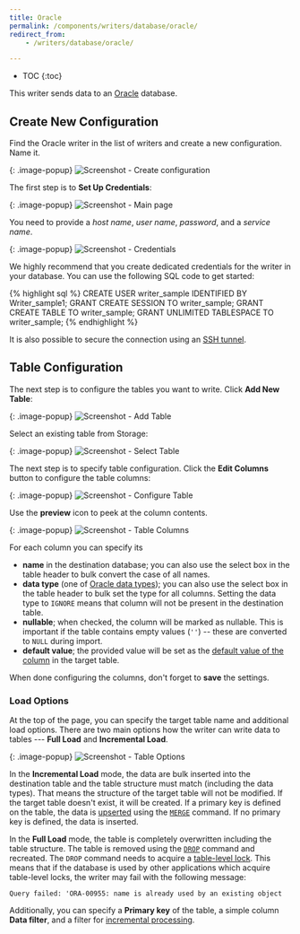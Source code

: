 ```yaml
---
title: Oracle
permalink: /components/writers/database/oracle/
redirect_from:
    - /writers/database/oracle/

---
```


* TOC
{:toc}

This writer sends data to an [Oracle](https://www.oracle.com/database/) database.

## Create New Configuration
Find the Oracle writer in the list of writers and create a new configuration. Name it.

{: .image-popup}
![Screenshot - Create configuration](/components/writers/database/oracle/ui1.png)

The first step is to **Set Up Credentials**:

{: .image-popup}
![Screenshot - Main page](/components/writers/database/oracle/intro-page.png)

You need to provide a *host name*, *user name*, *password*, and a *service name*.

{: .image-popup}
![Screenshot - Credentials](/components/writers/database/oracle/credentials.png)

We highly recommend that you create dedicated credentials for the writer in your database. You can use the following SQL code to get started:

{% highlight sql %}
CREATE USER writer_sample IDENTIFIED BY Writer_sample1;
GRANT CREATE SESSION TO writer_sample;
GRANT CREATE TABLE TO writer_sample;
GRANT UNLIMITED TABLESPACE TO writer_sample;
{% endhighlight %}

It is also possible to secure the connection using an [SSH tunnel](/components/extractors/database/#connecting-to-database).

## Table Configuration
The next step is to configure the tables you want to write. Click **Add New Table**:

{: .image-popup}
![Screenshot - Add Table](/components/writers/database/oracle/add-table.png)

Select an existing table from Storage:

{: .image-popup}
![Screenshot - Select Table](/components/writers/database/oracle/select-table.png)

The next step is to specify table configuration. Click the **Edit Columns** button to configure the table columns:

{: .image-popup}
![Screenshot - Configure Table](/components/writers/database/oracle/configure-table.png)

Use the **preview** icon to peek at the column contents.

{: .image-popup}
![Screenshot - Table Columns](/components/writers/database/oracle/table-columns.png)

For each column you can specify its

- **name** in the destination database; you can also use the select box in the table header to bulk convert the case of all names.
- **data type** (one of [Oracle data types](https://docs.oracle.com/cd/B28359_01/server.111/b28318/datatype.htm#CNCPT213)); you can also use the select box in the table header to bulk set the type for all columns. Setting the data type to `IGNORE` means that column will not be present in the destination table.
- **nullable**; when checked, the column will be marked as nullable. This is important if the table contains empty values (`''`) -- these are converted to `NULL` during import.
- **default value**; the provided value will be set as the [default value of the column](https://docs.oracle.com/cd/B28359_01/server.111/b28310/tables003.htm#ADMIN11633) in the target table.

When done configuring the columns, don't forget to **save** the settings.

### Load Options
At the top of the page, you can specify the target table name and additional load options. There are two main options how the writer
can write data to tables --- **Full Load** and **Incremental Load**.

{: .image-popup}
![Screenshot - Table Options](/components/writers/database/oracle/table-options.png)

In the **Incremental Load** mode, the data are bulk inserted into
the destination table and the table structure must match (including the data types). That means the structure of the target table
will not be modified. If the target table doesn't exist, it will be created. If a primary key is defined on the table, the
data is [upserted](https://en.wikipedia.org/wiki/Merge_(SQL)) using the
[`MERGE`](https://docs.oracle.com/cd/B28359_01/server.111/b28286/statements_9016.htm#SQLRF01606) command. If no primary key is defined, the data is inserted.

In the **Full Load** mode, the table is completely overwritten including the table structure. The table is removed
using the [`DROP`](https://docs.oracle.com/cd/B19306_01/server.102/b14200/statements_9003.htm) command and recreated. The
`DROP` command needs to acquire a [table-level lock](https://docs.oracle.com/cd/B19306_01/server.102/b14200/statements_9015.htm).
This means that if the database is used by other applications which acquire table-level locks, the writer may
fail with the following message:

    Query failed: 'ORA-00955: name is already used by an existing object


Additionally, you can specify a **Primary key** of the table, a simple column **Data filter**, and a filter for
[incremental processing](/storage/tables/#incremental-processing).
